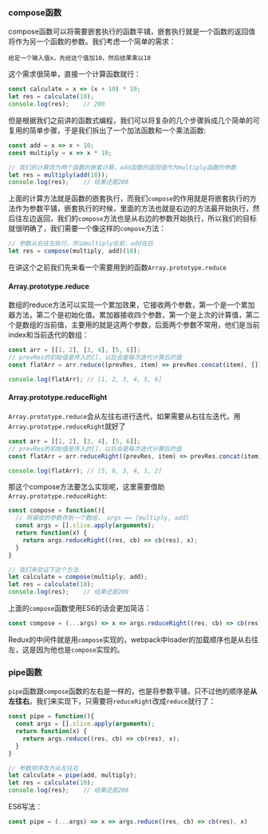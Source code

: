 ### compose函数

compose函数可以将需要嵌套执行的函数平铺，嵌套执行就是一个函数的返回值将作为另一个函数的参数。我们考虑一个简单的需求：

```
给定一个输入值x，先给这个值加10，然后结果乘以10
```

这个需求很简单，直接一个计算函数就行：

```javascript
const calculate = x => (x + 10) * 10;
let res = calculate(10);
console.log(res);    // 200
```

但是根据我们之前讲的函数式编程，我们可以将复杂的几个步骤拆成几个简单的可复用的简单步骤，于是我们拆出了一个加法函数和一个乘法函数:

```javascript
const add = x => x + 10;
const multiply = x => x * 10;

// 我们的计算改为两个函数的嵌套计算，add函数的返回值作为multiply函数的参数
let res = multiply(add(10));
console.log(res);    // 结果还是200
```

上面的计算方法就是函数的嵌套执行，而我们`compose`的作用就是将嵌套执行的方法作为参数平铺，嵌套执行的时候，里面的方法也就是右边的方法最开始执行，然后往左边返回，我们的`compose`方法也是从右边的参数开始执行，所以我们的目标就很明确了，我们需要一个像这样的`compose`方法：

```javascript
// 参数从右往左执行，所以multiply在前，add在后
let res = compose(multiply, add)(10);
```

在讲这个之前我们先来看一个需要用到的函数`Array.prototype.reduce`

#### Array.prototype.reduce

数组的reduce方法可以实现一个累加效果，它接收两个参数，第一个是一个累加器方法，第二个是初始化值。累加器接收四个参数，第一个是上次的计算值，第二个是数组的当前值，主要用的就是这两个参数，后面两个参数不常用，他们是当前index和当前迭代的数组：

```javascript
const arr = [[1, 2], [3, 4], [5, 6]];
// prevRes的初始值是传入的[]，以后会是每次迭代计算后的值
const flatArr = arr.reduce((prevRes, item) => prevRes.concat(item), []);

console.log(flatArr); // [1, 2, 3, 4, 5, 6]
```

#### Array.prototype.reduceRight

`Array.prototype.reduce`会从左往右进行迭代，如果需要从右往左迭代，用`Array.prototype.reduceRight`就好了

```javascript
const arr = [[1, 2], [3, 4], [5, 6]];
// prevRes的初始值是传入的[]，以后会是每次迭代计算后的值
const flatArr = arr.reduceRight((prevRes, item) => prevRes.concat(item), []);

console.log(flatArr); // [5, 6, 3, 4, 1, 2]
```



那这个compose方法要怎么实现呢，这里需要借助`Array.prototype.reduceRight`:

```javascript
const compose = function(){
  // 将接收的参数存到一个数组， args == [multiply, add]
  const args = [].slice.apply(arguments);
  return function(x) {
    return args.reduceRight((res, cb) => cb(res), x);
  }
}

// 我们来验证下这个方法
let calculate = compose(multiply, add);
let res = calculate(10);
console.log(res);    // 结果还是200
```

上面的`compose`函数使用ES6的话会更加简洁：

```javascript
const compose = (...args) => x => args.reduceRight((res, cb) => cb(res), x);
```

Redux的中间件就是用`compose`实现的，webpack中loader的加载顺序也是从右往左，这是因为他也是`compose`实现的。

### pipe函数

`pipe`函数跟`compose`函数的左右是一样的，也是将参数平铺，只不过他的顺序是**从左往右**。我们来实现下，只需要将`reduceRight`改成`reduce`就行了：

```javascript
const pipe = function(){
  const args = [].slice.apply(arguments);
  return function(x) {
    return args.reduce((res, cb) => cb(res), x);
  }
}

// 参数顺序改为从左往右
let calculate = pipe(add, multiply);
let res = calculate(10);
console.log(res);    // 结果还是200
```

ES6写法：

```javascript
const pipe = (...args) => x => args.reduce((res, cb) => cb(res), x)
```



